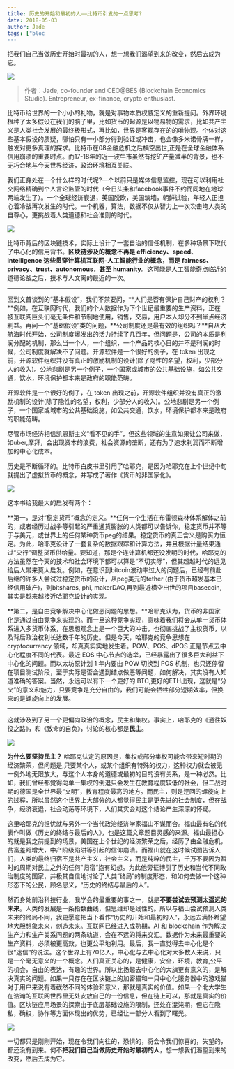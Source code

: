 ```yaml
---
title: 历史的开始和最初的人——比特币引发的一点思考?
date: 2018-05-03
author: Jade
tags: ["bloc
---
```


把我们自己当做历史开始时最初的人，想一想我们渴望到来的改变，然后去成为它。

<!--more-->

![](https://cosmosrepair-1257028016.cos.ap-beijing.myqcloud.com/2019-06-17-%E5%8E%86%E5%8F%B2%E7%9A%84%E5%BC%80%E5%A7%8B%E5%92%8C%E6%9C%80%E5%88%9D%E7%9A%84%E4%BA%BA%E2%80%94%E2%80%94%E6%AF%94%E7%89%B9%E5%B8%81%E5%BC%95%E5%8F%91%E7%9A%84%E4%B8%80%E7%82%B9%E6%80%9D%E8%80%83-1.png)

> 作者：Jade, co-founder and CEO@BES (Blockchain Economics Studio). Entrepreneur, ex-finance, crypto enthusiast.

比特币给世界的一个小小的礼物，就是对事物本质权威定义的重新提问。外界环境根种了太多假设在我们的脑子里，比如货币的起源是以物易物的需求，比如共产主义是人类社会发展的最终极形式，再比如，世界是客观存在的的唯物观。个体对这些基本假设的质疑，哪怕只有一小部分得到验证或冲击，也会像多米诺骨牌一样，触发对更多真理的探求。比特币在08金融危机之后横空出世,正是在全球金融体系信用崩溃的重要时点。而17-18年的近一波牛市虽然有挖矿产量减半的背景，也不无巧合地与今天世界经济，政治环境相互关联。

 我们正身处在一个什么样的时代呢?一个以前只是媒体信息监控，现在可以利用社交网络精确到个人言论监管的时代（今日头条和facebook事件不约而同地在地球两端发生了）。一个全球经济衰退，英国脱欧，美国筑墙，朝鲜试验，年轻人正担心着冷战再次发生的时代。一个机器，算法，数据不仅从智力上一次次击垮人类的自尊心，更挑战着人类道德和社会准则的时代。

![](https://cosmosrepair-1257028016.cos.ap-beijing.myqcloud.com/2019-06-17-%E6%9C%AA%E5%91%BD%E5%90%8D-3.png)

比特币背后的区块链技术，实际上设计了一套自治的信任机制，在多种场景下取代了中心化的信用背书。**区块链涉及的概念不再是 efficiency、speed、intelligence 这些贯穿计算机互联网-人工智能行业的概念，而是 fairness、privacy、trust、autonomous，甚至 humanity**。这可能是人工智能奇点临近的道德论战之后，技术与人文离的最近的一次。
- - - - - 
回到文首谈到的“基本假设”，我们不禁要问，**人们是否有保护自己财产的权利？**例如，在互联网时代，我们的个人数据作为下个世纪最重要的生产资料，正在被互联网巨头们毫无条件和节制地使用，销售，交易，用户本人却分不到半点经济利益。再问一个“基础假设”类的问题，**公司制度还是最有效的组织吗？**自从大航海时代开始，公司制度爆发出的活力持续了几百年，但问题是，公司的本质是利润分配的机制，那么当一个人，一个组织，一个产品的核心目的并不是利润的时候，公司制度就解决不了问题。开源软件是一个很好的例子，在 token 出现之前，开源软件组织并没有真正的激励机制的设计(除了隐性的名望，权利，少部分人的收入)。公地悲剧是另一个例子，一个国家或城市的公共基础设施，如公共交通，饮水，环境保护都本来是政府的职能范畴。

开源软件是一个很好的例子，在 token 出现之前，开源软件组织并没有真正的激励机制的设计(除了隐性的名望，权利，少部分人的收入)。公地悲剧是另一个例子，一个国家或城市的公共基础设施，如公共交通，饮水，环境保护都本来是政府的职能范畴。

尽管市场经济相信凯恩斯主义“看不见的手”，但这些领域的生意如果让公司来做，如uber,摩拜，会出现资本的浪费，社会资源的垄断，还有为了追求利润而不断增加的中心化成本。

历史是不断循环的。比特币白皮书里引用了哈耶克，是因为哈耶克在上个世纪中旬就提出了虚拟货币的概念，并写成了著作《货币的非国家化》。

![](https://cosmosrepair-1257028016.cos.ap-beijing.myqcloud.com/2019-06-17-%E6%9C%AA%E5%91%BD%E5%90%8D-1.png)

这本书给我最大的启发有两个：

**第一，是对“稳定货币”概念的定义。**任何一个生活在布雷顿森林体系解体之前的，或者经历过战争等引起的严重通货膨胀的人类都可以告诉你，稳定货币并不等于与美元，或世界上的任何某种货币peg的结果。稳定货币的真正含义是购买力恒定。为此，哈耶克设计了一套复杂的数据跟踪和计算方法，并且根据计量结果通过“央行"调整货币供给量。要知道，那是个连计算机都还没发明的时代，哈耶克的方法虽然在今天的技术和社会环境下都可以算是“不切实际”，但其超越时代的远见给后人带来莫大启发。例如，在意识到bitcoin波动率过大的问题后，已经有前赴后继的许多人尝试过稳定货币的设计，从peg美元的tether (由于货币超发基本已经信用破产)，到bitshares, phi, makerDAO,再到最近横空出世的项目basecoin,其实是越来越接近哈耶克设计的实现。

**第二，是自由竞争解决中心化做恶问题的思想。**哈耶克认为，货币的非国家化是通过自由竞争来实现的。而一旦这种竞争实现，意味着我们将会从单一货币体系进入多货币体系，在思想观念上是一个巨大的冲击，也彻底挑战了主权货币，以及背后政治权利长达数千年的历史。但是今天，哈耶克的竞争思想在 cryptocurrency 领域，却真真实实地发生着。POW、POS、dPOS 正是节点去中心化程度不同的代表。最近 EOS 中心节点的选举，已经暴露出了很多巨大利益下中心化的问题。而以太坊原计划 1 年内要由 POW 切换到 POS 机制，也只还停留在项目测试阶段，至于实际是否会遇到结点做恶等问题，如何解决，其实没有人知道准确的答案。当然，永远可以有下一个更好的 BTC,更好的ETH出现，这就是“分叉”的意义和魅力，只要竞争是充分自由的，我们可能会牺牲部分短期效率，但换来的是螺旋向上的发展。

- - - - - 

这就涉及到了另一个更偏向政治的概念，民主和集权。事实上，哈耶克的《通往奴役之路》，和《致命的自负》，讨论的核心都是**民主**。

![](https://cosmosrepair-1257028016.cos.ap-beijing.myqcloud.com/2019-06-17-%E6%9C%AA%E5%91%BD%E5%90%8D.png)

**为什么要坚持民主？** 哈耶克认定的原因是，集权或部分集权可能会带来短时期的经济繁荣，但问题是,只要某个人，或某个组织有特殊的权力，这种权力就会被无一例外地无限放大，与这个人本身的道德或最初的目的没有关系，是一种必然。比如，我们曾经都觉得向单一集权的倒退只会发生在教育程度较低的社会，但二战时期的德国是全世界最“文明”，教育程度最高的地方。而民主，则是迂回的螺旋向上的过程，所以虽然这个世界上大部分的人都觉得民主是更先进的社会制度，但在战争，经济衰退，社会动荡等环境下，人们其实会对这个结论产生深深的怀疑。

这里哈耶克的担忧就与另外一个当代政治经济学家福山不谋而合。福山最有名的代表作叫做《历史的终结与最后的人》，也是这篇文章题目灵感的来源。福山最担心的就是我之前提到的场景，美国在上个世纪的经济繁荣之后，经历了由金融危机，贫富差距增大，中产阶级陷阱等引起的信仰崩溃。而福山就在这时候试图告诉人们，人类的最终归宿不是共产主义，社会主义，而是纯粹的民主，千万不要因为暂时的周期对民主之外的任何"归宿“抱有幻想。为此他旁征博引了历史和当代不同政治制度的国家，并极其自信地讨论了人类“终局”的制度形态，和如何去做一个这种形态下的公民，顾名思义，“历史的终结与最后的人”。

然而身处前沿科技行业，我学会的最重要的事之一，就是**不要尝试去预测太遥远的未来**。人类的发展是一条指数曲线，但思维却是线性的。所以与福山尝试预测人类未来的终局不同，我更愿意把当下看作“历史的开始和最初的人”，永远去满怀希望地大胆想象未来，创造未来。互联网已经进入成熟期，AI 和 blockchain 作为解决生产力和生产关系问题的两条轨道，会在不远的将来交汇。数据作为未来最重要的生产资料，必须被更高效，也更公平地利用。最后，我一直觉得去中心化是个很“迷信”的说法。这个世界上有70亿人，中心化与去中心化对大多数人来说，只是一个毫无意义的一个概念。人们真正关心的，是健康，安全，环境，教育,公平的机会，自由的表达，有趣的世界。所以比扬起去中心化的大旗更有意义的，是解决真实的问题。如果一只存在在区块链上的加密猫和一只中心化服务器中的游戏猫对于用户来说有着截然不同的体验和意义，那就是真实的价值。如果一个北大学生在浩瀚的互联网世界里无处安放自己的一份信息，但在链上可以，那就是真实的价值。区块链应用场景的探索由于底层基础设施的限制，还处在混沌期，但它在隐私，确权，协作等方面体现出的优势，已经让一部分人看到了曙光。

![](https://cosmosrepair-1257028016.cos.ap-beijing.myqcloud.com/2019-06-17-%E6%9C%AA%E5%91%BD%E5%90%8D-4.png)

一切都只是刚刚开始，现在令我们向往的，恐惧的，将会令我们惊喜的，失望的，都还没有到来。何不**把我们自己当做历史开始时最初的人**，想一想我们渴望到来的改变，然后去成为它。
